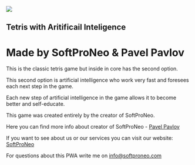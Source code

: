<img src="https://camo.githubusercontent.com/bb7b3b51d5b1a9e1f7741de36bb009445df68000/68747470733a2f2f736f667470726f6e656f2e636f6d2f77702d636f6e74656e742f75706c6f6164732f323031392f31302f6c6f676f7a2e706e67">
<h2>Tetris with Aritificail Inteligence</h2>
<h1>Made by SoftProNeo & Pavel Pavlov</h1>
<p>This is the classic tetris game but inside in core has the second option.</p>
<p>This second option is artificial intelligence who work very fast and foresees each next step in the game.</p>
<p>Each new step of artificial intelligence in the game allows it to become better and self-educate.</p>
<p>This game was created entirely by the creator of SoftProNeo.</p>

<p>Here you can find more info about creator of SoftProNeo - <a href="https://softproneo.com/about/">Pavel Pavlov</a></p>
<p>If you want to see about us or our services you can visit our website: <a href="https://softproneo.com">SoftProNeo</a></p>
<p>For questions about this PWA write me on <a href="https://softproneo.com/">info@softproneo.com</a></p>
